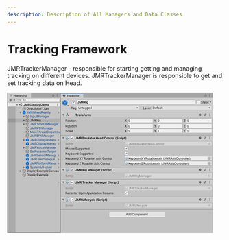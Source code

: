 ```yaml
---
description: Description of All Managers and Data Classes
---
```


# Tracking Framework

JMRTrackerManager - responsible for starting getting and managing tracking on different devices. JMRTrackerManager is responsible to get and set tracking data on Head.

![Scene references in Unity](<../../.gitbook/assets/image (13).png>)

